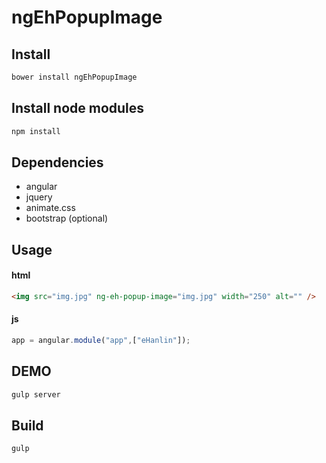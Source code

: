 ngEhPopupImage
===================================

## Install

```bash
bower install ngEhPopupImage
```

## Install node modules

```bash
npm install
```

## Dependencies

* angular
* jquery
* animate.css
* bootstrap (optional)

## Usage

#### html
```html
<img src="img.jpg" ng-eh-popup-image="img.jpg" width="250" alt="" />
```

#### js
```js
app = angular.module("app",["eHanlin"]);
```

## DEMO

```bash
gulp server
```

## Build

```bash
gulp
```

